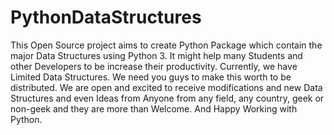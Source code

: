 # PythonDataStructures

This Open Source project aims to create Python Package which contain the major Data Structures 
using Python 3.	It might help many Students and other Developers to be increase their productivity.
Currently, we have Limited Data Structures. We need you guys to make this worth to be distributed.
We are open and excited to receive modifications and new Data Structures and even Ideas from 
Anyone from any field, any country, geek or non-geek and they are more than Welcome.
And Happy Working with Python.
